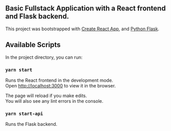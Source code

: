 ## Basic Fullstack Application with a React frontend and Flask backend.

This project was bootstrapped with [Create React App](https://github.com/facebook/create-react-app), and [Python Flask](https://flask.palletsprojects.com/en/1.1.x/).

## Available Scripts

In the project directory, you can run:

### `yarn start`

Runs the React frontend in the development mode.<br />
Open [http://localhost:3000](http://localhost:3000) to view it in the browser.

The page will reload if you make edits.<br />
You will also see any lint errors in the console.

### `yarn start-api`
Runs the Flask backend.<br />



